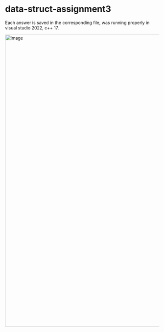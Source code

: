 # data-struct-assignment3

Each answer is saved in the corresponding file, was running properly in visual studio 2022, c++ 17.

<img width="953" alt="image" src="https://github.com/JackCheeseBurger/data-struct-assignment3/assets/93215803/70fd0744-9e22-4eba-8a51-735794f66da6">

